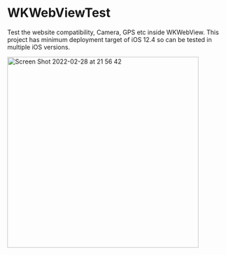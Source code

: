# WKWebViewTest
Test the website compatibility, Camera, GPS etc inside WKWebView. This project has minimum deployment target of iOS 12.4 so can be tested in multiple iOS versions.


<img width="437" alt="Screen Shot 2022-02-28 at 21 56 42" src="https://user-images.githubusercontent.com/2150286/155987410-7644d787-87d8-4501-aef0-a3af4bc9b1a7.png">
